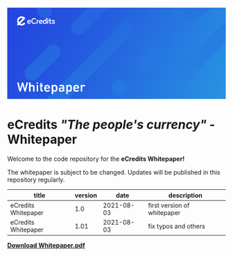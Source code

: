 ![eCredits Whitepaper Header](assets/eCredits_Whitepaper_Header.jpg)

# eCredits *"The people's currency"* - Whitepaper

Welcome to the code repository for the **eCredits Whitepaper!**  

The whitepaper is subject to be changed. Updates will be published in this repository regularly.

| title               | version | date       | description                 |
|---------------------|---------|------------|-----------------------------|
| eCredits Whitepaper | 1.0     | 2021-08-03 | first version of whitepaper |
| eCredits Whitepaper | 1.01    | 2021-08-03 | fix typos and others        |


**[Download Whitepaper.pdf](whitepaper.pdf)**